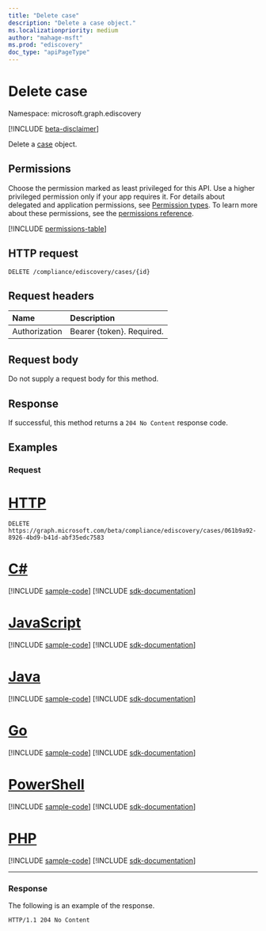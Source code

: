 ```yaml
---
title: "Delete case"
description: "Delete a case object."
ms.localizationpriority: medium
author: "mahage-msft"
ms.prod: "ediscovery"
doc_type: "apiPageType"
---
```


# Delete case

Namespace: microsoft.graph.ediscovery

[!INCLUDE [beta-disclaimer](../../includes/beta-disclaimer.md)]

Delete a [case](../resources/ediscovery-case.md) object.

## Permissions

Choose the permission marked as least privileged for this API. Use a higher privileged permission only if your app requires it. For details about delegated and application permissions, see [Permission types](/graph/permissions-overview#permission-types). To learn more about these permissions, see the [permissions reference](/graph/permissions-reference).

<!-- { "blockType": "permissions", "name": "ediscovery_case_delete" } -->
[!INCLUDE [permissions-table](../includes/permissions/ediscovery-case-delete-permissions.md)]

## HTTP request

<!-- { "blockType": "ignored" } -->

```http
DELETE /compliance/ediscovery/cases/{id}
```

## Request headers

| Name          | Description   |
|:--------------|:--------------|
| Authorization | Bearer {token}. Required. |

## Request body

Do not supply a request body for this method.

## Response

If successful, this method returns a `204 No Content` response code.

## Examples

### Request

# [HTTP](#tab/http)
<!-- {
  "blockType": "request",
  "name": "delete_case"
}-->

```http
DELETE https://graph.microsoft.com/beta/compliance/ediscovery/cases/061b9a92-8926-4bd9-b41d-abf35edc7583
```

# [C#](#tab/csharp)
[!INCLUDE [sample-code](../includes/snippets/csharp/delete-case-csharp-snippets.md)]
[!INCLUDE [sdk-documentation](../includes/snippets/snippets-sdk-documentation-link.md)]

# [JavaScript](#tab/javascript)
[!INCLUDE [sample-code](../includes/snippets/javascript/delete-case-javascript-snippets.md)]
[!INCLUDE [sdk-documentation](../includes/snippets/snippets-sdk-documentation-link.md)]

# [Java](#tab/java)
[!INCLUDE [sample-code](../includes/snippets/java/delete-case-java-snippets.md)]
[!INCLUDE [sdk-documentation](../includes/snippets/snippets-sdk-documentation-link.md)]

# [Go](#tab/go)
[!INCLUDE [sample-code](../includes/snippets/go/delete-case-go-snippets.md)]
[!INCLUDE [sdk-documentation](../includes/snippets/snippets-sdk-documentation-link.md)]

# [PowerShell](#tab/powershell)
[!INCLUDE [sample-code](../includes/snippets/powershell/delete-case-powershell-snippets.md)]
[!INCLUDE [sdk-documentation](../includes/snippets/snippets-sdk-documentation-link.md)]

# [PHP](#tab/php)
[!INCLUDE [sample-code](../includes/snippets/php/delete-case-php-snippets.md)]
[!INCLUDE [sdk-documentation](../includes/snippets/snippets-sdk-documentation-link.md)]

---

### Response

The following is an example of the response.

<!-- {
  "blockType": "response",
  "truncated": true
} -->

```http
HTTP/1.1 204 No Content
```

<!-- uuid: 16cd6b66-4b1a-43a1-adaf-3a886856ed98
2019-02-04 14:57:30 UTC -->
<!-- {
  "type": "#page.annotation",
  "description": "Delete case",
  "keywords": "",
  "section": "documentation",
  "tocPath": ""
}-->
